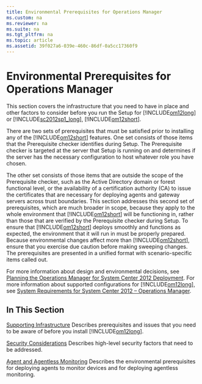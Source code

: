 ```yaml
---
title: Environmental Prerequisites for Operations Manager
ms.custom: na
ms.reviewer: na
ms.suite: na
ms.tgt_pltfrm: na
ms.topic: article
ms.assetid: 39f027a6-039e-460c-86df-0a5cc17360f9
---
```

# Environmental Prerequisites for Operations Manager
This section covers the infrastructure that you need to have in place and other factors to consider before you run the Setup for [!INCLUDE[om12long](../Token/om12long_md.md)] or [!INCLUDE[sc2012sp1_long](../Token/sc2012sp1_long_md.md)], [!INCLUDE[om12short](../Token/om12short_md.md)].

There are two sets of prerequisites that must be satisfied prior to installing any of the [!INCLUDE[om12short](../Token/om12short_md.md)] features. One set consists of those items that the Prerequisite checker identifies during Setup. The Prerequisite checker is targeted at the server that Setup is running on and determines if the server has the necessary configuration to host whatever role you have chosen.

The other set consists of those items that are outside the scope of the Prerequisite checker, such as the Active Directory domain or forest functional level, or the availability of a certification authority \(CA\) to issue the certificates that are necessary for deploying agents and gateway servers across trust boundaries. This section addresses this second set of prerequisites, which are much broader in scope, because they apply to the whole environment that [!INCLUDE[om12short](../Token/om12short_md.md)] will be functioning in, rather than those that are verified by the Prerequisite checker during Setup. To ensure that [!INCLUDE[om12short](../Token/om12short_md.md)] deploys smoothly and functions as expected, the environment that it will run in must be properly prepared. Because environmental changes affect more than [!INCLUDE[om12short](../Token/om12short_md.md)], ensure that you exercise due caution before making sweeping changes. The prerequisites are presented in a unified format with scenario\-specific items called out.

For more information about design and environmental decisions, see [Planning the Operations Manager for System Center 2012 Deployment](assetId:///d6edb9b4-5db8-40c2-be00-a32445732d50). For more information about supported configurations for [!INCLUDE[om12long](../Token/om12long_md.md)], see [System Requirements for System Center 2012 – Operations Manager](http://go.microsoft.com/fwlink/p/?LinkID=219650).

## In This Section
[Supporting Infrastructure](assetId:///9c9c8c72-0fa5-46ff-8abe-67dca0b27ee5)
Describes prerequisites and issues that you need to be aware of before you install [!INCLUDE[om12long](../Token/om12long_md.md)].

[Security Considerations](assetId:///9c0f4ce0-8cfc-4994-97e4-5e0e29c1b6c5)
Describes high\-level security factors that need to be addressed.

[Agent and Agentless Monitoring](assetId:///504958df-f853-49f2-b27a-795948234220)
Describes the environmental prerequisites for deploying agents to monitor devices and for deploying agentless monitoring.

